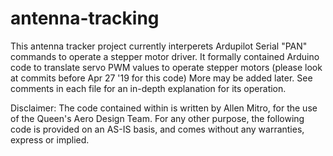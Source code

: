 # antenna-tracking

This antenna tracker project currently interperets Ardupilot Serial "PAN" commands to operate a stepper motor driver.
It formally contained Arduino code to translate servo PWM values to operate stepper motors (please look at commits before Apr 27 '19 for this code)
More may be added later.
See comments in each file for an in-depth explanation for its operation.

Disclaimer: The code contained within is written by Allen Mitro, for the use of the Queen's Aero Design Team.
For any other purpose, the following code is provided on an AS-IS basis, and comes without any warranties, express or implied.
